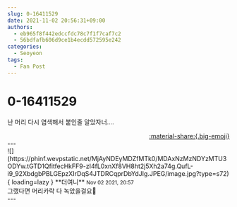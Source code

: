 ```yaml
---
slug: 0-16411529
date: 2021-11-02 20:56:31+09:00
authors:
  - eb965f8f442edccfdc78c7f1f7caf7c2
  - 56bdfafb606d9ce1b4ecdd572595e242
categories:
  - Seoyeon
tags:
  - Fan Post
---
```


# 0-16411529

<div class="post-container" markdown="1">
<div class="content-container md-sidebar__scrollwrap" markdown="1">

난 머리 다시 염색해서 붙인줄 알았자너....

</div>
</div>

<div style="text-align: right;" markdown="1">
<a href="https://weverse.io/fromis9/fanpost/0-16411529" style="text-align: right;">:material-share:{.big-emoji}</a>
</div>
---

<div class="comments-container md-sidebar__scrollwrap" markdown="1">
<div class="comment" markdown="1">
<div class='id-container' markdown="1">
![](https://phinf.wevpstatic.net/MjAyNDEyMDZfMTk0/MDAxNzMzNDYzMTU3ODYw.tGTD1QfitfecHkFF9-zI4fL0xnXf8VH8ht2j5Xh2a74g.QufL-i9_92XbdgbPBLGEpzXIrDqS4JTDRCqprDbYdJIg.JPEG/image.jpg?type=s72){ loading=lazy }
**<span class="artist">더여니</span>** <small>Nov 02 2021, 20:57</small><br>
</div>
<div class='comment-body' markdown="1">
그랬다면 머리카락 다 녹았을걸요🥺
</div>
</div>
</div>
---
